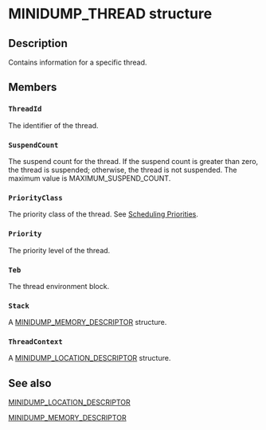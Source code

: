 # MINIDUMP_THREAD structure

## Description

Contains information for a specific thread.

## Members

### `ThreadId`

The identifier of the thread.

### `SuspendCount`

The suspend count for the thread. If the suspend count is greater than zero, the thread is suspended; otherwise, the thread is not suspended. The maximum value is MAXIMUM_SUSPEND_COUNT.

### `PriorityClass`

The priority class of the thread. See
[Scheduling Priorities](https://learn.microsoft.com/windows/desktop/ProcThread/scheduling-priorities).

### `Priority`

The priority level of the thread.

### `Teb`

The thread environment block.

### `Stack`

A
[MINIDUMP_MEMORY_DESCRIPTOR](https://learn.microsoft.com/windows/win32/api/minidumpapiset/ns-minidumpapiset-minidump_memory_descriptor) structure.

### `ThreadContext`

A
[MINIDUMP_LOCATION_DESCRIPTOR](https://learn.microsoft.com/windows/win32/api/minidumpapiset/ns-minidumpapiset-minidump_location_descriptor) structure.

## See also

[MINIDUMP_LOCATION_DESCRIPTOR](https://learn.microsoft.com/windows/win32/api/minidumpapiset/ns-minidumpapiset-minidump_location_descriptor)

[MINIDUMP_MEMORY_DESCRIPTOR](https://learn.microsoft.com/windows/win32/api/minidumpapiset/ns-minidumpapiset-minidump_memory_descriptor)